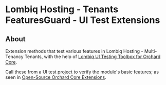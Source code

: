 # Lombiq Hosting - Tenants FeaturesGuard - UI Test Extensions

## About

Extension methods that test various features in Lombiq Hosting - Multi-Tenancy Tenants, with the help of [Lombiq UI Testing Toolbox for Orchard Core](https://github.com/Lombiq/UI-Testing-Toolbox).

Call these from a UI test project to verify the module's basic features; as seen in [Open-Source Orchard Core Extensions](https://github.com/Lombiq/Open-Source-Orchard-Core-Extensions).
